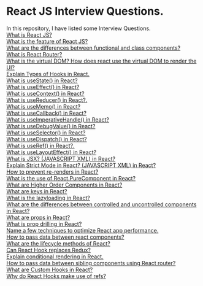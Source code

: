 # React JS Interview Questions.
In this repository, I have listed some Interview Questions. <br />
[What is React JS?](https://en.wikipedia.org/wiki/Object-relational_mapping)   <br />
[What is the feature of React JS?](https://en.wikipedia.org/wiki/Object-relational_mapping)  <br />
[What are the differences between functional and class components?](https://en.wikipedia.org/wiki/Object-relational_mapping)  <br />
[What is React Router?](https://en.wikipedia.org/wiki/Object-relational_mapping)  <br />
[What is the virtual DOM? How does react use the virtual DOM to render the UI?](https://en.wikipedia.org/wiki/Object-relational_mapping)  <br />
[Explain Types of Hooks in React.](https://en.wikipedia.org/wiki/Object-relational_mapping)  <br />
[What is useState() in React?](https://en.wikipedia.org/wiki/Object-relational_mapping)  <br />
[What is useEffect() in React?](https://en.wikipedia.org/wiki/Object-relational_mapping)  <br />
[What is useContext() in React?](https://en.wikipedia.org/wiki/Object-relational_mapping)  <br />
[What is useReducer() in React?.](https://en.wikipedia.org/wiki/Object-relational_mapping)  <br />
[What is useMemo() in React?](https://en.wikipedia.org/wiki/Object-relational_mapping)  <br />
[What is useCallback() in React?](https://en.wikipedia.org/wiki/Object-relational_mapping)  <br />
[What is useImperativeHandle() in React?](https://en.wikipedia.org/wiki/Object-relational_mapping)  <br />
[What is useDebugValue() in React?](https://en.wikipedia.org/wiki/Object-relational_mapping)  <br />
[What is useSelector() in React?](https://en.wikipedia.org/wiki/Object-relational_mapping)  <br />
[What is useDispatch() in React?](https://en.wikipedia.org/wiki/Object-relational_mapping)  <br />
[What is useRef() in React?.](https://en.wikipedia.org/wiki/Object-relational_mapping)  <br />
[What is useLayoutEffect() in React?](https://en.wikipedia.org/wiki/Object-relational_mapping)  <br />
[What is JSX? (JAVASCRIPT XML) in React?](https://en.wikipedia.org/wiki/Object-relational_mapping)  <br />
[Explain Strict Mode in React? (JAVASCRIPT XML) in React?](https://en.wikipedia.org/wiki/Object-relational_mapping)  <br />
[How to prevent re-renders in React?](https://en.wikipedia.org/wiki/Object-relational_mapping)  <br />
[What is the use of React.PureComponent in React?](https://en.wikipedia.org/wiki/Object-relational_mapping)  <br />
[What are Higher Order Components in React?](https://en.wikipedia.org/wiki/Object-relational_mapping)  <br />
[What are keys in React?](https://en.wikipedia.org/wiki/Object-relational_mapping)  <br />
[What is the lazyloading in React?](https://en.wikipedia.org/wiki/Object-relational_mapping)  <br />
[What are the differences between controlled and uncontrolled components in React?](https://en.wikipedia.org/wiki/Object-relational_mapping)  <br />
[What are props in React?](https://en.wikipedia.org/wiki/Object-relational_mapping)  <br />
[What is prop drilling in React?](https://en.wikipedia.org/wiki/Object-relational_mapping)  <br />
[Name a few techniques to optimize React app performance.](https://en.wikipedia.org/wiki/Object-relational_mapping)  <br />
[How to pass data between react components?](https://en.wikipedia.org/wiki/Object-relational_mapping)  <br />
[What are the lifecycle methods of React?](https://en.wikipedia.org/wiki/Object-relational_mapping)  <br />
[Can React Hook replaces Redux?](https://en.wikipedia.org/wiki/Object-relational_mapping)  <br />
[Explain conditional rendering in React.](https://en.wikipedia.org/wiki/Object-relational_mapping)  <br />
[How to pass data between sibling components using React router?](https://en.wikipedia.org/wiki/Object-relational_mapping)  <br />
[What are Custom Hooks in React?](https://en.wikipedia.org/wiki/Object-relational_mapping)  <br />
[Why do React Hooks make use of refs?](https://en.wikipedia.org/wiki/Object-relational_mapping)  <br />

